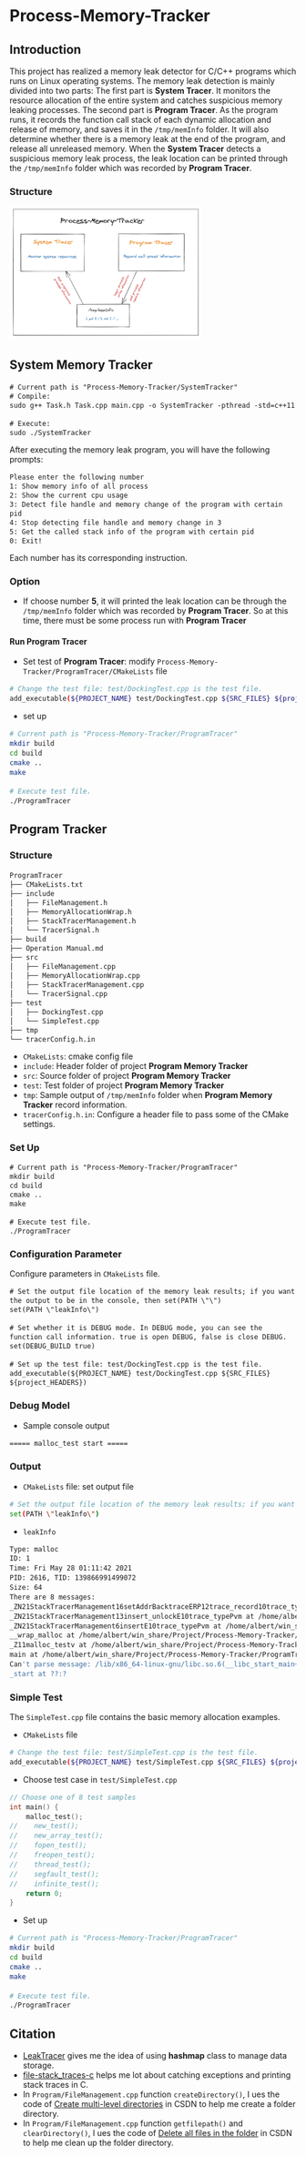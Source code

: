 # Process-Memory-Tracker
## Introduction

This project has realized a memory leak detector for C/C++ programs which runs on Linux operating systems. The memory leak detection is mainly divided into two parts: The first part is **System Tracer**. It monitors the resource allocation of the entire system and catches suspicious memory leaking processes. The second part is **Program Tracer**. As the program runs, it records the function call stack of each dynamic allocation and release of memory, and saves it in the `/tmp/memInfo` folder. It will also determine whether there is a memory leak at the end of the program, and release all unreleased memory. When the **System Tracer** detects a suspicious memory leak process, the leak location can be printed through the `/tmp/memInfo` folder which was recorded by **Program Tracer**.

### Structure

<img src="img/structure.png" style="zoom: 33%;" />

## System Memory Tracker

```shell
# Current path is "Process-Memory-Tracker/SystemTracker"
# Compile:
sudo g++ Task.h Task.cpp main.cpp -o SystemTracker -pthread -std=c++11

# Execute:
sudo ./SystemTracker
```

After  executing the memory leak program, you will have the following prompts:

```
Please enter the following number
1: Show memory info of all process
2: Show the current cpu usage
3: Detect file handle and memory change of the program with certain pid
4: Stop detecting file handle and memory change in 3
5: Get the called stack info of the program with certain pid
0: Exit!
```

Each number has its corresponding instruction.

### Option

- If choose number **5**, it will printed the leak location can be through the `/tmp/memInfo` folder which was recorded by **Program Tracer**. So at this time, there must be some process run with  **Program Tracer**

#### Run Program Tracer

- Set test of **Program Tracer**: modify `Process-Memory-Tracker/ProgramTracer/CMakeLists` file

```sh
# Change the test file: test/DockingTest.cpp is the test file.
add_executable(${PROJECT_NAME} test/DockingTest.cpp ${SRC_FILES} ${project_HEADERS})
```

- set up

```sh
# Current path is "Process-Memory-Tracker/ProgramTracer"
mkdir build
cd build
cmake ..
make

# Execute test file.
./ProgramTracer
```



## Program Tracker

### Structure

```
ProgramTracer
├── CMakeLists.txt
├── include
│   ├── FileManagement.h
│   ├── MemoryAllocationWrap.h
│   ├── StackTracerManagement.h
│   └── TracerSignal.h
├── build
├── Operation Manual.md
├── src
│   ├── FileManagement.cpp
│   ├── MemoryAllocationWrap.cpp
│   ├── StackTracerManagement.cpp
│   └── TracerSignal.cpp
├── test
│   ├── DockingTest.cpp
│   └── SimpleTest.cpp
├── tmp
└── tracerConfig.h.in
```

- `CMakeLists`: cmake config file
- `include`: Header folder of project **Program Memory Tracker**
- `src`: Source folder of project **Program Memory Tracker**
- `test`: Test folder of project **Program Memory Tracker**
- `tmp`: Sample output of `/tmp/memInfo` folder when **Program Memory Tracker** record information.
- `tracerConfig.h.in`: Configure a header file to pass some of the CMake settings.

### Set Up

```shell
# Current path is "Process-Memory-Tracker/ProgramTracer"
mkdir build
cd build
cmake ..
make

# Execute test file.
./ProgramTracer
```



### Configuration Parameter

Configure parameters in `CMakeLists` file.

```shell
# Set the output file location of the memory leak results; if you want the output to be in the console, then set(PATH \"\")
set(PATH \"leakInfo\")	

# Set whether it is DEBUG mode. In DEBUG mode, you can see the function call information. true is open DEBUG, false is close DEBUG.
set(DEBUG_BUILD true)

# Set up the test file: test/DockingTest.cpp is the test file.
add_executable(${PROJECT_NAME} test/DockingTest.cpp ${SRC_FILES} ${project_HEADERS})
```

### Debug Model

- Sample console output

```sh
===== malloc_test start =====                                                         call __wrap_malloc function, size: 64                                                 Malloc: 64                                                                             String = It's malloc_test. The str didn't leak.,  Address = 10166320                   call __wrap_malloc function, size: 64                                                 Malloc: 64                                                                             String = It's malloc_test. The str did leak.,  Address = 10168448                     call __wrap_free function                                                             Free: 64                                                                               ===== malloc_test finish =====                                                         MEMORY LEAK                                                                           call __wrap_free function                                                             Free: 64                                                                               rmd /tmp/memTracer/2616/
```



### Output

- `CMakeLists` file: set output file

```sh
# Set the output file location of the memory leak results; if you want the output to be in the console, then set(PATH \"\")
set(PATH \"leakInfo\")	
```

- `leakInfo`

```sh
Type: malloc
ID: 1
Time: Fri May 28 01:11:42 2021
PID: 2616, TID: 139866991499072
Size: 64
There are 8 messages: 
_ZN21StackTracerManagement16setAddrBacktraceERP12trace_record10trace_typePvm at /home/albert/win_share/Project/Process-Memory-Tracker/ProgramTracer/src/StackTracerManagement.cpp:34
_ZN21StackTracerManagement13insert_unlockE10trace_typePvm at /home/albert/win_share/Project/Process-Memory-Tracker/ProgramTracer/src/StackTracerManagement.cpp:79
_ZN21StackTracerManagement6insertE10trace_typePvm at /home/albert/win_share/Project/Process-Memory-Tracker/ProgramTracer/src/StackTracerManagement.cpp:93
__wrap_malloc at /home/albert/win_share/Project/Process-Memory-Tracker/ProgramTracer/src/MemoryAllocationWrap.cpp:15
_Z11malloc_testv at /home/albert/win_share/Project/Process-Memory-Tracker/ProgramTracer/test/SimpleTest.cpp:68
main at /home/albert/win_share/Project/Process-Memory-Tracker/ProgramTracer/test/SimpleTest.cpp:57
Can't parse message: /lib/x86_64-linux-gnu/libc.so.6(__libc_start_main+0xf0) [0x7f3551823840]
_start at ??:?

```



### Simple Test

The `SimpleTest.cpp` file contains the basic memory allocation examples. 

- `CMakeLists` file

```sh
# Change the test file: test/SimpleTest.cpp is the test file.
add_executable(${PROJECT_NAME} test/SimpleTest.cpp ${SRC_FILES} ${project_HEADERS})
```

- Choose test case in `test/SimpleTest.cpp`

```cpp
// Choose one of 8 test samples
int main() {
    malloc_test();
//    new_test();
//    new_array_test();
//    fopen_test();
//    freopen_test();
//    thread_test();
//    segfault_test();
//    infinite_test();
    return 0;
}
```

- Set up

```sh
# Current path is "Process-Memory-Tracker/ProgramTracer"
mkdir build
cd build
cmake ..
make

# Execute test file.
./ProgramTracer
```



## Citation

- [LeakTracer](https://github.com/fredericgermain/LeakTracer) gives me the idea of using **hashmap** class to manage data storage.
- [file-stack_traces-c](https://gist.github.com/jvranish/4441299#file-stack_traces-c) helps me lot about catching exceptions and printing stack traces in C.
- In `Program/FileManagement.cpp` function `createDirectory()`, I ues the code of [Create multi-level directories](https://blog.csdn.net/m0_37579176/article/details/105741164) in CSDN to help me create a folder directory.
- In `Program/FileManagement.cpp` function `getfilepath()` and `clearDirectory()`, I ues the code of [Delete all files in the folder](https://blog.csdn.net/sunshihua12829/article/details/45916225) in CSDN to help me clean up the folder directory.

